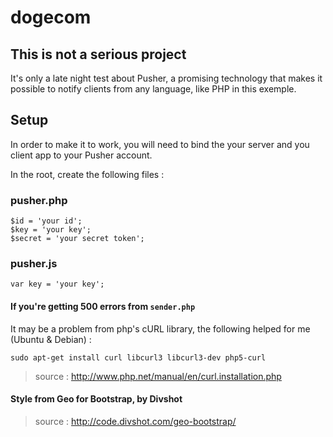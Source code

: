 dogecom
=======

## This is not a serious project

It's only a late night test about Pusher, a promising technology that makes it possible to notify clients from any language, like PHP in this exemple.

## Setup

In order to make it to work, you will need to bind the your server and you client app to your Pusher account.

In the root, create the following files :

### pusher.php
    $id = 'your id';
    $key = 'your key';
    $secret = 'your secret token';

### pusher.js
    var key = 'your key';

#### If you're getting 500 errors from `sender.php`

It may be a problem from php's cURL library, the following helped for me (Ubuntu & Debian) :

`sudo apt-get install curl libcurl3 libcurl3-dev php5-curl`

> source : http://www.php.net/manual/en/curl.installation.php

#### Style from Geo for Bootstrap, by Divshot

> source : http://code.divshot.com/geo-bootstrap/
